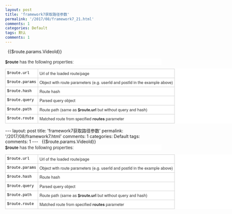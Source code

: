 ```yaml
---
layout: post
title: 'framework7获取路径参数'
permalink: '/2017/08/framework7_21.html'
comments: 1
categories: Default
tags: 默认
comments: 1
---
```

&nbsp; {{$route.params.VideoId}}

<div style='background-color: white; color: #333333; font-family: "Helvetica Neue", Helvetica, Arial, sans-serif; font-size: 14px;'><b>$route</b>&nbsp;has the following properties:</div>

<table style='background-color: white; border-collapse: collapse; border-spacing: 0px; color: #333333; font-family: "Helvetica Neue", Helvetica, Arial, sans-serif; font-size: 13px; line-height: 1.4; width: 909px;'><tbody><tr><td style='border: 1px solid rgb(204, 204, 204); color: black; font-family: Menlo, Monaco, Consolas, "Courier New", monospace; font-size: 12px; padding: 5px; vertical-align: top; white-space: nowrap;'>$route.url</td><td style="border: 1px solid rgb(204, 204, 204); padding: 5px; vertical-align: top;">Url of the loaded route/page</td></tr><tr><td style='border: 1px solid rgb(204, 204, 204); color: black; font-family: Menlo, Monaco, Consolas, "Courier New", monospace; font-size: 12px; padding: 5px; vertical-align: top; white-space: nowrap;'>$route.params</td><td style="border: 1px solid rgb(204, 204, 204); padding: 5px; vertical-align: top;">Object with route parameters (e.g. userId and postId in the example above)</td></tr><tr><td style='border: 1px solid rgb(204, 204, 204); color: black; font-family: Menlo, Monaco, Consolas, "Courier New", monospace; font-size: 12px; padding: 5px; vertical-align: top; white-space: nowrap;'>$route.hash</td><td style="border: 1px solid rgb(204, 204, 204); padding: 5px; vertical-align: top;">Route hash</td></tr><tr><td style='border: 1px solid rgb(204, 204, 204); color: black; font-family: Menlo, Monaco, Consolas, "Courier New", monospace; font-size: 12px; padding: 5px; vertical-align: top; white-space: nowrap;'>$route.query</td><td style="border: 1px solid rgb(204, 204, 204); padding: 5px; vertical-align: top;">Parsed query object</td></tr><tr><td style='border: 1px solid rgb(204, 204, 204); color: black; font-family: Menlo, Monaco, Consolas, "Courier New", monospace; font-size: 12px; padding: 5px; vertical-align: top; white-space: nowrap;'>$route.path</td><td style="border: 1px solid rgb(204, 204, 204); padding: 5px; vertical-align: top;">Route path (same as&nbsp;<b>$route.url</b>&nbsp;but without query and hash)</td></tr><tr><td style='border: 1px solid rgb(204, 204, 204); color: black; font-family: Menlo, Monaco, Consolas, "Courier New", monospace; font-size: 12px; padding: 5px; vertical-align: top; white-space: nowrap;'>$route.route</td><td style="border: 1px solid rgb(204, 204, 204); padding: 5px; vertical-align: top;">Matched route from specified&nbsp;<b>routes</b>&nbsp;parameter</td></tr></tbody></table>---
layout: post
title: 'framework7获取路径参数'
permalink: '/2017/08/framework7.html'
comments: 1
categories: Default
tags: 
comments: 1
---
&nbsp; {{$route.params.VideoId}}  
  

<div style='background-color: white; color: #333333; font-family: "Helvetica Neue", Helvetica, Arial, sans-serif; font-size: 14px;'><b>$route</b>&nbsp;has the following properties:</div>

<table class="methods-table" style='background-color: white; border-collapse: collapse; border-spacing: 0px; color: #333333; font-family: "Helvetica Neue", Helvetica, Arial, sans-serif; font-size: 13px; line-height: 1.4; width: 909px;'><tbody><tr><td style='border: 1px solid rgb(204, 204, 204); color: black; font-family: Menlo, Monaco, Consolas, "Courier New", monospace; font-size: 12px; padding: 5px; vertical-align: top; white-space: nowrap;'>$route.url</td><td style="border: 1px solid rgb(204, 204, 204); padding: 5px; vertical-align: top;">Url of the loaded route/page</td></tr><tr><td style='border: 1px solid rgb(204, 204, 204); color: black; font-family: Menlo, Monaco, Consolas, "Courier New", monospace; font-size: 12px; padding: 5px; vertical-align: top; white-space: nowrap;'>$route.params</td><td style="border: 1px solid rgb(204, 204, 204); padding: 5px; vertical-align: top;">Object with route parameters (e.g. userId and postId in the example above)</td></tr><tr><td style='border: 1px solid rgb(204, 204, 204); color: black; font-family: Menlo, Monaco, Consolas, "Courier New", monospace; font-size: 12px; padding: 5px; vertical-align: top; white-space: nowrap;'>$route.hash</td><td style="border: 1px solid rgb(204, 204, 204); padding: 5px; vertical-align: top;">Route hash</td></tr><tr><td style='border: 1px solid rgb(204, 204, 204); color: black; font-family: Menlo, Monaco, Consolas, "Courier New", monospace; font-size: 12px; padding: 5px; vertical-align: top; white-space: nowrap;'>$route.query</td><td style="border: 1px solid rgb(204, 204, 204); padding: 5px; vertical-align: top;">Parsed query object</td></tr><tr><td style='border: 1px solid rgb(204, 204, 204); color: black; font-family: Menlo, Monaco, Consolas, "Courier New", monospace; font-size: 12px; padding: 5px; vertical-align: top; white-space: nowrap;'>$route.path</td><td style="border: 1px solid rgb(204, 204, 204); padding: 5px; vertical-align: top;">Route path (same as&nbsp;<b>$route.url</b>&nbsp;but without query and hash)</td></tr><tr><td style='border: 1px solid rgb(204, 204, 204); color: black; font-family: Menlo, Monaco, Consolas, "Courier New", monospace; font-size: 12px; padding: 5px; vertical-align: top; white-space: nowrap;'>$route.route</td><td style="border: 1px solid rgb(204, 204, 204); padding: 5px; vertical-align: top;">Matched route from specified&nbsp;<b>routes</b>&nbsp;parameter</td></tr></tbody></table>